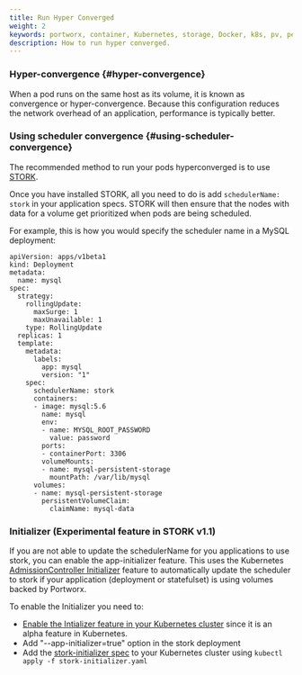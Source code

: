 ```yaml
---
title: Run Hyper Converged
weight: 2
keywords: portworx, container, Kubernetes, storage, Docker, k8s, pv, persistent disk
description: How to run hyper converged. 
---
```


### Hyper-convergence {#hyper-convergence}

When a pod runs on the same host as its volume, it is known as convergence or hyper-convergence. Because this configuration reduces the network overhead of an application, performance is typically better.

### Using scheduler convergence {#using-scheduler-convergence}

The recommended method to run your pods hyperconverged is to use [STORK](/portworx-install-with-kubernetes/storage-operations/stork).

Once you have installed STORK, all you need to do is add `schedulerName: stork` in your application specs. STORK will then ensure that the nodes with data for a volume get prioritized when pods are being scheduled.

For example, this is how you would specify the scheduler name in a MySQL deployment:

```text
apiVersion: apps/v1beta1
kind: Deployment
metadata:
  name: mysql
spec:
  strategy:
    rollingUpdate:
      maxSurge: 1
      maxUnavailable: 1
    type: RollingUpdate
  replicas: 1
  template:
    metadata:
      labels:
        app: mysql
        version: "1"
    spec:
      schedulerName: stork
      containers:
      - image: mysql:5.6
        name: mysql
        env:
        - name: MYSQL_ROOT_PASSWORD
          value: password
        ports:
        - containerPort: 3306
        volumeMounts:
        - name: mysql-persistent-storage
          mountPath: /var/lib/mysql
      volumes:
      - name: mysql-persistent-storage
        persistentVolumeClaim:
          claimName: mysql-data
```


### Initializer (Experimental feature in STORK v1.1)

If you are not able to update the schedulerName for you applications to use
stork, you can enable the app-initializer feature. This uses the Kubernetes
[AdmissionController Initializer](https://kubernetes.io/docs/admin/extensible-admission-controllers/#initializers)
feature to automatically update the scheduler to stork if your application
(deployment or statefulset) is using volumes backed by Portworx.

To enable the Initializer you need to:
* [Enable the Intializer feature in your Kubernetes cluster](https://kubernetes.io/docs/admin/extensible-admission-controllers/#enable-initializers-alpha-feature) since it is an alpha feature in Kubernetes.
* Add "--app-initializer=true" option in the stork deployment
* Add the [stork-initializer spec](https://raw.githubusercontent.com/libopenstorage/stork/master/specs/stork-initializer.yaml) to your Kubernetes cluster using `kubectl apply -f stork-initializer.yaml`
